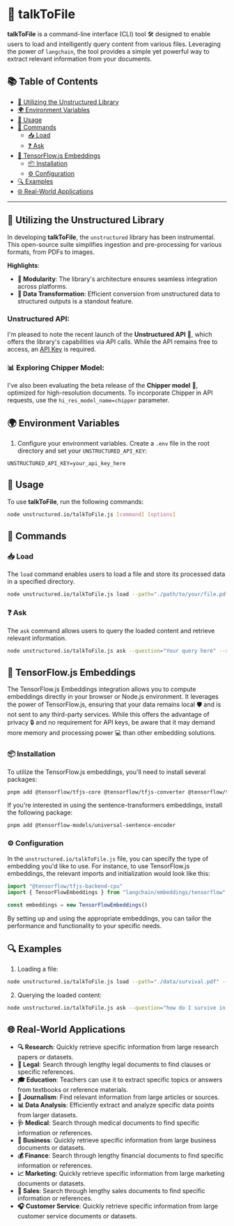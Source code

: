 # 📄 talkToFile

**talkToFile** is a command-line interface (CLI) tool 🛠️ designed to enable users to load and intelligently query content from various files. Leveraging the power of `langchain`, the tool provides a simple yet powerful way to extract relevant information from your documents.

## 📚 Table of Contents

- [🔧 Utilizing the Unstructured Library](#utilizing-the-unstructured-library)
- [🌍 Environment Variables](#environment-variables)
- [🚀 Usage](#usage)
- [📜 Commands](#commands)
  - [📥 Load](#load)
  - [❓ Ask](#ask)
- [🧠 TensorFlow.js Embeddings](#tensorflowjs-embeddings)
  - [📦 Installation](#installation)
  - [⚙️ Configuration](#configuration)
- [🔍 Examples](#examples)
- [🌐 Real-World Applications](#real-world-applications)

---

## 🔧 Utilizing the Unstructured Library

In developing **talkToFile**, the `unstructured` library has been instrumental. This open-source suite simplifies ingestion and pre-processing for various formats, from PDFs to images.

**Highlights**:

- **🧩 Modularity**: The library's architecture ensures seamless integration across platforms.
- **🔄 Data Transformation**: Efficient conversion from unstructured data to structured outputs is a standout feature.

### Unstructured API:

I'm pleased to note the recent launch of the **Unstructured API** 🚀, which offers the library's capabilities via API calls. While the API remains free to access, an [API Key](#) is required.

### 📊 Exploring Chipper Model:

I've also been evaluating the beta release of the **Chipper model** 📑, optimized for high-resolution documents. To incorporate Chipper in API requests, use the `hi_res_model_name=chipper` parameter.

## 🌍 Environment Variables

1. Configure your environment variables. Create a `.env` file in the root directory and set your `UNSTRUCTURED_API_KEY`:

```
UNSTRUCTURED_API_KEY=your_api_key_here
```

## 🚀 Usage

To use **talkToFile**, run the following commands:

```bash
node unstructured.io/talkToFile.js [command] [options]
```

## 📜 Commands

### 📥 Load

The `load` command enables users to load a file and store its processed data in a specified directory.

```bash
node unstructured.io/talkToFile.js load --path="./path/to/your/file.pdf" --saveDir="./path/to/saveDir"
```

### ❓ Ask

The `ask` command allows users to query the loaded content and retrieve relevant information.

```bash
node unstructured.io/talkToFile.js ask --question="Your query here" --saveDir="./path/to/previouslySavedDir"
```

## 🧠 TensorFlow.js Embeddings

The TensorFlow.js Embeddings integration allows you to compute embeddings directly in your browser or Node.js environment. It leverages the power of TensorFlow.js, ensuring that your data remains local 🛡️ and is not sent to any third-party services. While this offers the advantage of privacy 🔒 and no requirement for API keys, be aware that it may demand more memory and processing power 💻 than other embedding solutions.

### 📦 Installation

To utilize the TensorFlow.js embeddings, you'll need to install several packages:

```bash
pnpm add @tensorflow/tfjs-core @tensorflow/tfjs-converter @tensorflow/tfjs-backend-cpu
```

If you're interested in using the sentence-transformers embeddings, install the following package:

```bash
pnpm add @tensorflow-models/universal-sentence-encoder
```

### ⚙️ Configuration

In the `unstructured.io/talkToFile.js` file, you can specify the type of embedding you'd like to use. For instance, to use TensorFlow.js embeddings, the relevant imports and initialization would look like this:

```javascript
import "@tensorflow/tfjs-backend-cpu"
import { TensorFlowEmbeddings } from "langchain/embeddings/tensorflow"

const embeddings = new TensorFlowEmbeddings()
```

By setting up and using the appropriate embeddings, you can tailor the performance and functionality to your specific needs.

## 🔍 Examples

1. Loading a file:

```bash
node unstructured.io/talkToFile.js load --path="./data/survival.pdf" --saveDir="./cache/survival.json"
```

2. Querying the loaded content:

```bash
node unstructured.io/talkToFile.js ask --question="how do I survive in an accident?" --saveDir="./cache/survival.json"
```

## 🌐 Real-World Applications

- **🔍 Research**: Quickly retrieve specific information from large research papers or datasets.
- **📜 Legal**: Search through lengthy legal documents to find clauses or specific references.
- **🎓 Education**: Teachers can use it to extract specific topics or answers from textbooks or reference materials.
- **📰 Journalism**: Find relevant information from large articles or sources.
- **📊 Data Analysis**: Efficiently extract and analyze specific data points from larger datasets.
- **🩺 Medical**: Search through medical documents to find specific information or references.
- **💼 Business**: Quickly retrieve specific information from large business documents or datasets.
- **💰 Finance**: Search through lengthy financial documents to find specific information or references.
- **📈 Marketing**: Quickly retrieve specific information from large marketing documents or datasets.
- **🛒 Sales**: Search through lengthy sales documents to find specific information or references.
- **🎧 Customer Service**: Quickly retrieve specific information from large customer service documents or datasets.
